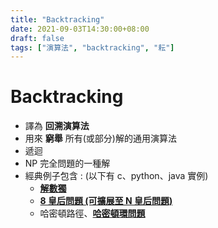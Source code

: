 ```yaml
---
title: "Backtracking"
date: 2021-09-03T14:30:00+08:00
draft: false
tags: ["演算法", "backtracking", "耘"]
---
```

# Backtracking

- 譯為 **回溯演算法**
- 用來 **窮舉** 所有(或部分)解的通用演算法
- 遞迴
- NP 完全問題的一種解
- 經典例子包含 : (以下有 c、python、java 實例)
    + **[解數獨](https://hackmd.io/@OoMarkoO/HJiyl0ybt)**
    + **[8 皇后問題 (可擴展至 N 皇后問題)](https://hackmd.io/@OoMarkoO/SyQ2NosbF)**
    + 哈密頓路徑、**[哈密頓環問題](https://hackmd.io/@OoMarkoO/BkV-ZijZt)**
